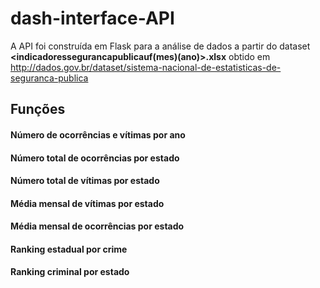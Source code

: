 # dash-interface-API

A API foi construída em Flask para a análise de dados a partir do dataset **<indicadoressegurancapublicauf(mes)(ano)>.xlsx** obtido em http://dados.gov.br/dataset/sistema-nacional-de-estatisticas-de-seguranca-publica

## Funções

#### Número de ocorrências e vítimas por ano
#### Número total de ocorrências por estado
#### Número total de vítimas por estado
#### Média mensal de vítimas por estado
#### Média mensal de ocorrências por estado
#### Ranking estadual por crime
#### Ranking criminal por estado
